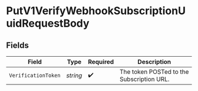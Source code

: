# PutV1VerifyWebhookSubscriptionUuidRequestBody


## Fields

| Field                                     | Type                                      | Required                                  | Description                               |
| ----------------------------------------- | ----------------------------------------- | ----------------------------------------- | ----------------------------------------- |
| `VerificationToken`                       | *string*                                  | :heavy_check_mark:                        | The token POSTed to the Subscription URL. |